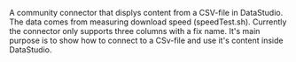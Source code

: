 A community connector that displys content from a CSV-file in DataStudio. The data comes from measuring download speed (speedTest.sh). Currently the connector only supports three columns with a fix name. It's main purpose is to show how to connect to a CSv-file and use it's content inside DataStudio.
